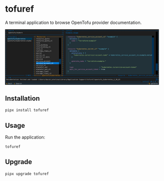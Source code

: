 # tofuref

A terminal application to browse OpenTofu provider documentation.

![Screenshot](https://github.com/djetelina/tofuref/blob/main/screenshots/welcome.png?raw=true)

## Installation

```bash
pipx install tofuref
```

## Usage

Run the application:

```bash
tofuref
```

## Upgrade

```bash
pipx upgrade tofuref
```
